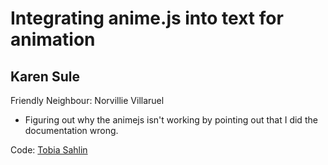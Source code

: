 # Integrating anime.js into text for animation

## Karen Sule

Friendly Neighbour: Norvillie Villaruel
  - Figuring out why the animejs isn't working by pointing out that I did the documentation wrong. 

Code: 
[Tobia Sahlin](https://tobiasahlin.com/)

